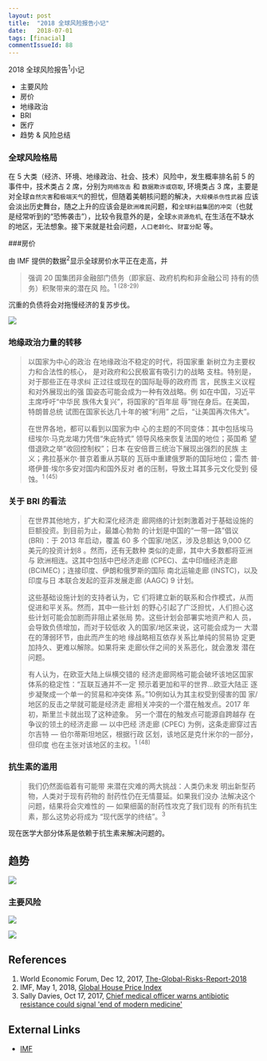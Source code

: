 ```yaml
---
layout: post
title:  "2018 全球风险报告小记"
date:   2018-07-01
tags: [finacial]
commentIssueId: 88
---
```


2018 全球风险报告<sup>1</sup>小记
* 主要风险
* 房价
* 地缘政治
* BRI
* 医疗
* 趋势 & 风险总结 



### 全球风险格局

在 5 大类（经济、环境、地缘政治、社会、技术）风险中，发生概率排名前 5 的事件中，技术类占 2 席，分别为`网络攻击` 和 `数据欺诈或窃取`, 环境类占 3 席，主要是对全球`自然灾害`和`极端天气`的担忧，但随着美朝核问题的解决，`大规模杀伤性武器` 应该会淡出历史舞台，随之上升的应该会是`欧洲难民`问题，和`全球利益集团的冲突`（也就是经常听到的“恐怖袭击”），比较令我意外的是，全球`水资源危机`, 在生活在不缺水的地区，无法想象。接下来就是社会问题，`人口老龄化`、`财富分配` 等。



###房价 

由 IMF 提供的数据<sup>2</sup>显示全球房价水平正在走高，并

> 强调 20 国集团非金融部门债务（即家庭、政府机构和非金融公司 持有的债务）积聚带来的潜在风 险。<sup>1 (28-29)</sup>

沉重的负债将会对拖慢经济的复苏步伐。

![](http://www.imf.org/external/research/housing/images/globalhousepriceindex.jpg)





### 地缘政治力量的转移

> 以国家为中心的政治 在地缘政治不稳定的时代，将国家重 新树立为主要权力和合法性的核心， 是对政府和公民极富有吸引力的战略 支柱。特别是，对于那些正在寻求纠 正过往或现在的国际耻辱的政府而 言，民族主义议程和对外展现出的强 国姿态可能会成为一种有效战略。例 如在中国，习近平主席呼吁“中华民 族伟大复兴”，将国家的“百年屈 辱”抛在身后。在美国，特朗普总统 试图在国家长达几十年的被“利用” 之后，“让美国再次伟大”。 
>
> 在世界各地，都可以看到以国家为中 心的主题的不同变体：其中包括埃马 纽埃尔·马克龙竭力凭借“朱庇特式” 领导风格来恢复法国的地位；英国希 望借退欧之举“收回控制权”；日本 在安倍晋三统治下展现出强烈的民族 主义；弗拉基米尔·普京着重从苏联的 瓦砾中重建俄罗斯的国际地位；雷杰 普·塔伊普·埃尔多安对国内和国外反对 者的压制，导致土耳其多元文化受到 侵蚀。<sup>1 (45)</sup>



### 关于 BRI 的看法

> 在世界其他地方，扩大和深化经济走 廊网络的计划刺激着对于基础设施的 巨额投资。到目前为止，最雄心勃勃 的计划是中国的“一带一路”倡议 (BRI)：于 2013 年启动，覆盖 60 多 个国家/地区，涉及总额达 9,000 亿 美元的投资计划8 。然而，还有无数种 类似的走廊，其中大多数都将亚洲与 欧洲相连。这其中包括中巴经济走廊 (CPEC)、孟中印缅经济走廊 (BCIMEC)；连接印度、伊朗和俄罗斯的国际 南北运输走廊 (INSTC)，以及印度与日 本联合发起的亚非发展走廊 (AAGC) 9 计划。 
>
> 这些基础设施计划的支持者认为，它 们将建立新的联系和合作模式，从而 促进和平关系。然而，其中一些计划 的野心引起了广泛担忧，人们担心这 些计划可能会加剧而非阻止紧张局 势。这些计划会部署实地资产和人 员，会导致负债增加，而对于较低收 入的国家/地区来说，这可能会成为一 大潜在的薄弱环节，由此而产生的地 缘战略相互依存关系比单纯的贸易协 定更加持久、更难以解除。如果将来 走廊伙伴之间的关系恶化，就会激发 潜在问题。 
>
> 有人认为，在欧亚大陆上纵横交错的 经济走廊网格可能会破坏该地区国家 体系的稳定性：“互联互通并不一定 预示着更加和平的世界…欧亚大陆正 逐步凝聚成一个单一的贸易和冲突体 系。”10例如认为其主权受到侵害的国 家/地区的反击之举就可能是经济走 廊相关冲突的一个潜在触发点。2017 年初，斯里兰卡就出现了这种迹象。 另一个潜在的触发点可能源自跨越存 在争议的领土的经济走廊 — 以中巴经 济走廊 (CPEC) 为例，这条走廊穿过吉 尔吉特 — 伯尔蒂斯坦地区，根据行政 区划，该地区是克什米尔的一部分， 但印度 也在主张对该地区的主权。<sup>1 (48) </sup>



### 抗生素的滥用

> 我们仍然面临着有可能带 来潜在灾难的两大挑战：人类仍未发 明出新型药物，人类对于现有药物的 耐药性仍在无情蔓延。如果我们没办 法解决这个问题，结果将会灾难性的 — 如果细菌的耐药性攻克了我们现有 的所有抗生素，那么这势必将成为 “现代医学的终结”。<sup>3</sup>

现在医学大部分体系是依赖于抗生素来解决问题的。





## 趋势

![](https://user-images.githubusercontent.com/7157346/42132716-f254d75c-7d4f-11e8-91d6-57a3f564ff97.png)





### 主要风险

![](https://user-images.githubusercontent.com/7157346/42132718-f30ba1d0-7d4f-11e8-920f-bdd8b765ab11.png)

![](https://user-images.githubusercontent.com/7157346/42132717-f2aeca0a-7d4f-11e8-8fc2-924f4900aa54.png)





## References
1. World Economic Forum, Dec 12, 2017, [The-Global-Risks-Report-2018](https://www.mmc.com/content/dam/mmc-web/Global-Risk-Center/Files/The-Global-Risks-Report-2018-Mandarin-translation.pdf)
2. IMF, May 1, 2018, [Global House Price Index](http://www.imf.org/external/research/housing/)
3. Sally Davies, Oct 17, 2017, [Chief medical officer warns antibiotic resistance could signal 'end of modern medicine'](https://www.pharmaceutical-journal.com/news-and-analysis/news/chief-medical-officer-warns-antibiotic-resistance-couldsignal-end-of-modern-medicine/20203745.article?firstPass=false)



## External Links

* [IMF](http://www.imf.org/external/chinese/index.htm)